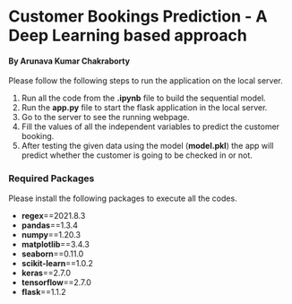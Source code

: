 # Customer Bookings Prediction - A Deep Learning based approach
#### By Arunava Kumar Chakraborty
Please follow the following steps to run the application on the local server.

1. Run all the code from the **.ipynb** file to build the sequential model.
2. Run the **app.py** file to start the flask application in the local server.
3. Go to the server to see the running webpage.
4. Fill the values of all the independent variables to predict the customer booking.
5. After testing the given data using the model (**model.pkl**) the app will predict whether the customer is going to be checked in or not.

### Required Packages
Please install the following packages to execute all the codes.

- **regex**==2021.8.3
- **pandas**==1.3.4
- **numpy**==1.20.3
- **matplotlib**==3.4.3
- **seaborn**==0.11.0
- **scikit-learn**==1.0.2
- **keras**==2.7.0
- **tensorflow**==2.7.0
- **flask**==1.1.2
